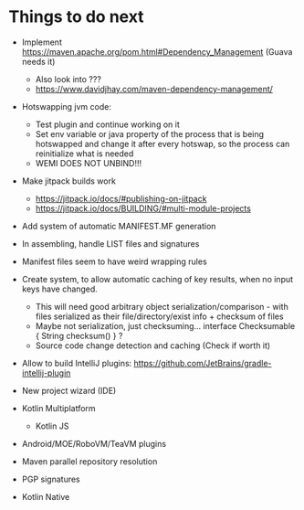 # Things to do next

- Implement https://maven.apache.org/pom.html#Dependency_Management (Guava needs it)
	- Also look into <profiles>???
	- https://www.davidjhay.com/maven-dependency-management/

- Hotswapping jvm code:
	- Test plugin and continue working on it
	- Set env variable or java property of the process that is being hotswapped and change it after every hotswap, so the process can reinitialize what is needed
	- WEMI DOES NOT UNBIND!!!

- Make jitpack builds work
	- https://jitpack.io/docs/#publishing-on-jitpack
	- https://jitpack.io/docs/BUILDING/#multi-module-projects

- Add system of automatic MANIFEST.MF generation
- In assembling, handle LIST files and signatures
- Manifest files seem to have weird wrapping rules

- Create system, to allow automatic caching of key results, when no input keys have changed.
	- This will need good arbitrary object serialization/comparison - with files serialized as their file/directory/exist info + checksum of files
	- Maybe not serialization, just checksuming... interface Checksumable { String checksum() } ?
	- Source code change detection and caching (Check if worth it)

- Allow to build IntelliJ plugins: https://github.com/JetBrains/gradle-intellij-plugin

- New project wizard (IDE)

- Kotlin Multiplatform
	- Kotlin JS

- Android/MOE/RoboVM/TeaVM plugins

- Maven parallel repository resolution

- PGP signatures

- Kotlin Native
